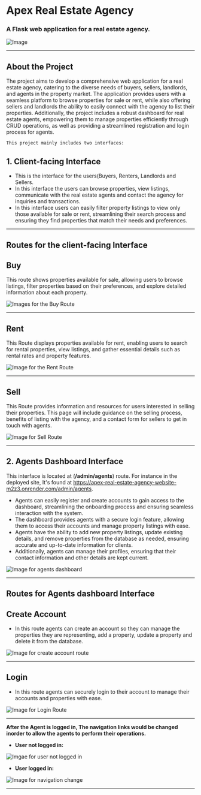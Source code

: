 # Apex Real Estate Agency

### A Flask web application for a real estate agency.

![Image](https://i.imgur.com/KEA7Ve8.png)

---

## About the Project

 The project aims to develop a comprehensive web application for a real estate agency, catering to the diverse needs of buyers, sellers, landlords, and agents in the property market. The application provides users with a seamless platform to browse properties for sale or rent, while also offering sellers and landlords the ability to easily connect with the agency to list their properties. Additionally, the project includes a robust dashboard for real estate agents, empowering them to manage properties efficiently through CRUD operations, as well as providing a streamlined registration and login process for agents.

 `This project mainly includes two interfaces: `

## 1. Client-facing Interface

- This is the interface for the users(Buyers, Renters, Landlords and Sellers.
- In this interface the users can browse properties, view listings, communicate with the real estate agents and contact the agency for inquiries and transactions.
- In this interface users can easily filter property listings to view only those available for sale or rent, streamlining their search process and ensuring they find properties that        match their needs and preferences.


---
## Routes for the client-facing Interface 

## Buy

This route shows properties available for sale, allowing users to browse listings, filter properties based on their preferences, and explore detailed information about each property.

![Images for the Buy Route](https://i.imgur.com/JONRp4i.png)

---

## Rent

This Route displays properties available for rent, enabling users to search for rental properties, view listings, and gather essential details such as rental rates and property features.

![Image for the Rent Route](https://i.imgur.com/ycD9Ua8.png)

---

## Sell

This Route provides information and resources for users interested in selling their properties. This page will include guidance on the selling process, benefits of listing with the agency, and a contact form for sellers to get in touch with agents.

![Image for Sell Route](https://i.imgur.com/OHgvCyK.png)

---

## 2. Agents Dashboard Interface

This interface is located at (**/admin/agents**) route. For instance in the deployed site, It's found at https://apex-real-estate-agency-website-m2z3.onrender.com/admin/agents.

- Agents can easily register and create accounts to gain access to the dashboard, streamlining the onboarding process and ensuring seamless interaction with the system.
- The dashboard provides agents with a secure login feature, allowing them to access their accounts and manage property listings with ease.
- Agents have the ability to add new property listings, update existing details, and remove properties from the database as needed, ensuring accurate and up-to-date information for 
 clients.
- Additionally, agents can manage their profiles, ensuring that their contact information and other details are kept current.

![Image for agents dashboard](https://i.imgur.com/EyfaTXn.png)

---

## Routes for Agents dashboard Interface

## Create Account

- In this route agents can create an account so they can manage the properties they are representing, add a property, update a property and delete it from the database.

![Image for create account route](https://i.imgur.com/oO7atIk.png)

---

## Login

- In this route agents can securely login to their account to manage their accounts and properties with ease.

![Image for Login Route](https://i.imgur.com/E2JYlYq.png)

---


**After the Agent is logged in, The navigation links would be changed inorder to allow the agents to perform their operations.**

- **User not logged in:**

![Imgae for user not logged in](https://i.imgur.com/LfXOFRr.png)

- **User logged in:**

![Image for navigation change](https://i.imgur.com/1V2zc2G.png) 

---



